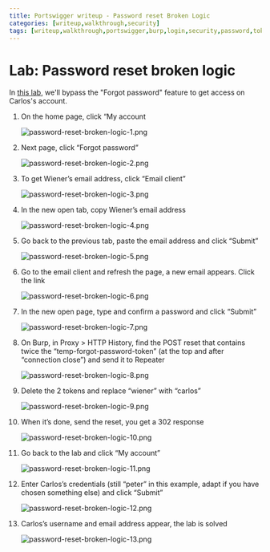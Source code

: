 ```yaml
---
title: Portswigger writeup - Password reset Broken Logic
categories: [writeup,walkthrough,security]
tags: [writeup,walkthrough,portswigger,burp,login,security,password,token]
---
```


# **Lab: Password reset broken logic**

In <a href="https://portswigger.net/web-security/authentication/other-mechanisms/lab-password-reset-broken-logic" target="_blank">this lab</a>, we'll bypass the "Forgot password" feature to get access on Carlos's account.

1. On the home page, click “My account
	
	![password-reset-broken-logic-1.png](/assets/images/2022-11-28-password-reset-broken-logic/password-reset-broken-logic-1.png)
	
2. Next page, click “Forgot password”
	
	![password-reset-broken-logic-2.png](/assets/images/2022-11-28-password-reset-broken-logic/password-reset-broken-logic-2.png)
	
3. To get Wiener’s email address, click “Email client”
	
	![password-reset-broken-logic-3.png](/assets/images/2022-11-28-password-reset-broken-logic/password-reset-broken-logic-3.png)
	
4. In the new open tab, copy Wiener’s email address
	
	![password-reset-broken-logic-4.png](/assets/images/2022-11-28-password-reset-broken-logic/password-reset-broken-logic-4.png)
	
5. Go back to the previous tab, paste the email address and click “Submit”
	
	![password-reset-broken-logic-5.png](/assets/images/2022-11-28-password-reset-broken-logic/password-reset-broken-logic-5.png)
	
6. Go to the email client and refresh the page, a new email appears. Click the link
	
	![password-reset-broken-logic-6.png](/assets/images/2022-11-28-password-reset-broken-logic/password-reset-broken-logic-6.png)
	
7. In the new open page, type and confirm a password and click “Submit”
	
	![password-reset-broken-logic-7.png](/assets/images/2022-11-28-password-reset-broken-logic/password-reset-broken-logic-7.png)
	
8. On Burp, in Proxy > HTTP History, find the POST reset that contains twice the “temp-forgot-password-token” (at the top and after “connection close”) and send it to Repeater
	
	![password-reset-broken-logic-8.png](/assets/images/2022-11-28-password-reset-broken-logic/password-reset-broken-logic-8.png)
	
9. Delete the 2 tokens and replace “wiener” with “carlos”
	
	![password-reset-broken-logic-9.png](/assets/images/2022-11-28-password-reset-broken-logic/password-reset-broken-logic-9.png)
	
10. When it’s done, send the reset, you get a 302 response
	
	![password-reset-broken-logic-10.png](/assets/images/2022-11-28-password-reset-broken-logic/password-reset-broken-logic-10.png)
	
11. Go back to the lab and click “My account”
	
	![password-reset-broken-logic-11.png](/assets/images/2022-11-28-password-reset-broken-logic/password-reset-broken-logic-11.png)
	
12. Enter Carlos’s credentials (still “peter” in this example, adapt if you have chosen something else) and click “Submit”
	
	![password-reset-broken-logic-12.png](/assets/images/2022-11-28-password-reset-broken-logic/password-reset-broken-logic-12.png)
	
13. Carlos’s username and email address appear, the lab is solved
	
	![password-reset-broken-logic-13.png](/assets/images/2022-11-28-password-reset-broken-logic/password-reset-broken-logic-13.png)